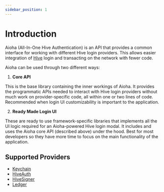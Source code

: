 ```yaml
---
sidebar_position: 1
---
```


# Introduction

Aioha (All-In-One Hive Authentication) is an API that provides a common interface for working with different Hive login providers. This allows easier integration of [Hive](https://hive.io) login and transacting on the network with fewer code.

Aioha can be used through two different ways:

1. **Core API**

This is the base library containing the inner workings of Aioha. It provides the programmatic APIs needed to interact with Hive login providers without much work on provider-specific code, all within one or two lines of code. Recommended when login UI customizability is important to the application.

2. **Ready Made Login UI**

These are ready to use framework-specific libraries that implements all the UI logic required for an Aioha-powered Hive login modal. It includes and uses the Aioha core API (described above) under the hood. Best for most developers so they have more time to focus on the main functionality of the application.

## Supported Providers

* [Keychain](https://hive-keychain.com)
* [HiveAuth](https://hiveauth.com)
* [HiveSigner](https://hivesigner.com)
* [Ledger](https://hiveledger.io)